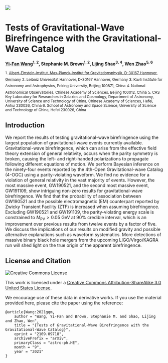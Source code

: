 [![](https://img.shields.io/badge/arxiv-2109.09718-red)](https://arxiv.org/abs/2109.09718) 

# Tests of Gravitational-Wave Birefringence with the Gravitational-Wave Catalog 
**[Yi-Fan Wang](yi-fan-wang.github.io)<sup>1, 2</sup>, Stephanie M. Brown<sup>1, 2</sup>, Lijing Shao<sup>3, 4</sup>, Wen Zhao<sup>5, 6</sup>**

 <sub>1. [Albert-Einstein-Institut, Max-Planck-Institut for Gravitationsphysik, D-30167 Hannover, Germany](http://www.aei.mpg.de/obs-rel-cos)</sub>
 <sub>2. Leibniz Universitat Hannover, D-30167 Hannover, Germany</sub>
 <sub>3. Kavli Institute for Astronomy and Astrophysics, Peking University, Beijing 100871, China</sub>
 <sub>4. National Astronomical Observatories, Chinese Academy of Sciences, Beijing 100012, China</sub>
 <sub>5. CAS Key Laboratory for Researches in Galaxies and Cosmology, Department of Astronomy, University of Science and Technology of China, Chinese Academy of Sciences, Hefei, Anhui 230026, China </sub>
 <sub>6. School of Astronomy and Space Science, University of Science and Technology of China, Hefei 230026, China </sub>
## Introduction ##

We report the results of testing gravitational-wave birefringence using the largest population of gravitational-wave events currently available. Gravitational-wave birefringence, which can arise from the effective field theory extension of general relativity, occurs when the parity symmetry is broken, causing the left- and right-handed polarizations to propagate following different equations of motion. We perform Bayesian inference on the ninety-four events reported by the 4th-Open Gravitational-wave Catalog (4-OGC) using a parity-violating waveform. We find no evidence for a violation of general relativity in the vast majority of events. However, the most massive event, GW190521, and the second most massive event, GW191109, show intriguing non-zero results for gravitational-wave birefringence. We find that the probability of association between GW190521 and the possible electromagnetic (EM) counterpart reported by Zwicky Transient Facility (ZTF) is increased when assuming birefringence. Excluding GW190521 and GW191109, the parity-violating energy scale is constrained to $M_\mathrm{PV} > 0.05$ GeV at $90\%$ credible interval, which is an improvement over previous results from twelve events by a factor of five. We discuss the implications of our results on modified gravity and possible alternative explanations such as waveform systematics. More detections of massive binary black hole mergers from the upcoming LIGO/Virgo/KAGRA run will shed light on the true origin of the apparent birefringence.


## License and Citation

![Creative Commons License](https://i.creativecommons.org/l/by-sa/3.0/us/88x31.png "Creative Commons License")

This work is licensed under a [Creative Commons Attribution-ShareAlike 3.0 United States License](http://creativecommons.org/licenses/by-sa/3.0/us/).

We encourage use of these data in derivative works. If you use the material provided here, please cite the paper using the reference:

```
@article{Wang:2021gqm,
    author = "Wang, Yi-Fan and Brown, Stephanie M. and Shao, Lijing and Zhao, Wen",
    title = "{Tests of Gravitational-Wave Birefringence with the Gravitational-Wave Catalog}",
    eprint = "2109.09718",
    archivePrefix = "arXiv",
    primaryClass = "astro-ph.HE",
    month = "9",
    year = "2021"
}
```
